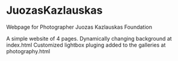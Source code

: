 # JuozasKazlauskas
Webpage for Photographer Juozas Kazlauskas Foundation

A simple website of 4 pages. 
Dynamically changing background at index.html
Customized lightbox pluging added to the galleries at photography.html 

